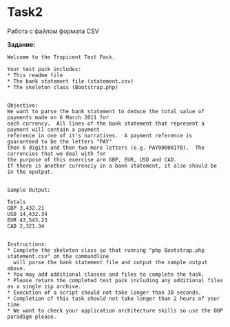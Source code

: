 # Task2
Работа с файлом формата CSV


<b>Задание:</b> 

    Welcome to the Tropicent Test Pack.

    Your test pack includes:
    * This readme file
    * The bank statement file (statement.csv)
    * The skeleton class (Bootstrap.php)


    Objective:
    We want to parse the bank statement to deduce the total value of payments made on 6 March 2011 for
    each currency.  All lines of the bank statement that represent a payment will contain a payment 
    reference in one of it's narratives.  A payment reference is guaranteed to be the letters "PAY" 
    then 6 digits and then two more letters (e.g. PAY000001YB).  The currencies that we deal with for 
    the purpose of this exercise are GBP, EUR, USD and CAD. 
    If there is another currenciy in a bank statement, it also should be in the oputput.


    Sample Output:

    Totals
    GBP 3,432.21
    USD 14,432.34
    EUR 43,543.23
    CAD 2,321.34


    Instructions:
    * Complete the skeleton class so that running "php Bootstrap.php statement.csv" on the commandline 
      will parse the bank statement file and output the sample output above.
    * You may add additional classes and files to complete the task.
    * Please return the completed test pack including any additional files as a single zip archive.
    * Execution of a script should not take longer than 30 seconds.
    * Completion of this task should not take longer than 2 hours of your time.
    * We want to check your application architecture skills so use the OOP paradigm please.

